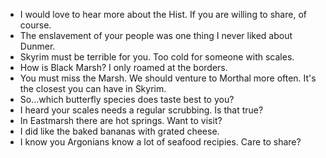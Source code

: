 - I would love to hear more about the Hist. If you are willing to share, of course.
- The enslavement of your people was one thing I never liked about Dunmer.
- Skyrim must be terrible for you. Too cold for someone with scales.
- How is Black Marsh? I only roamed at the borders.
- You must miss the Marsh. We should venture to Morthal more often. It's the closest you can have in Skyrim.
- So...which butterfly species does taste best to you?
- I heard your scales needs a regular scrubbing. Is that true?
- In Eastmarsh there are hot springs. Want to visit?
- I did like the baked bananas with grated cheese.
- I know you Argonians know a lot of seafood recipies. Care to share?
